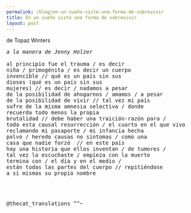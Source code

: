 ```yaml
---
permalink: /blog/en-un-sueño-viste-una-forma-de-sobrevivir
title: En un sueño viste una forma de sobrevivir
layout: post
---
```

de Topaz Winters

<pre class="highlight">
<i>a la manera de Jenny Holzer</i>

al principio fue el trauma / es decir
niña / primogénita / es decir un cuerpo
invencible // qué es un país sin sus 
dioses (qué es un país sin sus
mujeres) // es decir / nadamos a pesar
de la posibilidad de ahogarnos / amamos / a pesar
de la posibilidad de vivir // tal vez mi país 
sufre de la misma amnesia selectiva / donde
recuerda todo menos la propia 
brutalidad // debe haber una traición-razón para /
toda esta causal resurrección / el cuarto en el que vivo
reclamando mi pasaporte / mi infancia hecha
polvo / heredo causas no síntomas / como una
casa que nadie forzó  // en este país
hay una historia que ellos inventan / de tumores /
tal vez la escuchaste / empieza con la muerte
termina con / el día y en el medio / 
están todas las partes del cuerpo // repitiéndose
a sí mismas su propio nombre




@thecat_translations ^^~

</pre>